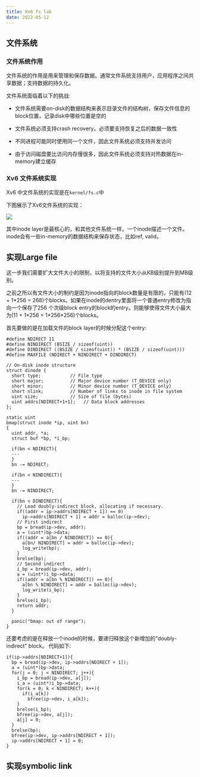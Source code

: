 ```yaml
---
title: Xv6 fs lab
date: 2022-05-12
---
```


## 文件系统

### 文件系统作用

文件系统的作用是用来管理和保存数据。通常文件系统支持用户，应用程序之间共享数据；支持数据的持久化。

文件系统面临着以下的挑战:

* 文件系统需要on-disk的数据结构来表示目录文件的结构树，保存文件信息的block位置，记录disk中哪些位置是空的

* 文件系统必须支持crash recovery。必须要支持恢复之后的数据一致性

* 不同进程可能同时使用同一个文件，因此文件系统必须支持并发访问

* 由于访问磁盘要比访问内存慢很多，因此文件系统必须支持对热数据在in-memory建立缓存

### Xv6 文件系统实现

Xv6 中文件系统的实现是在`kernel/fs.c`中

下图展示了Xv6文件系统的实现：

![](./static/fs_layer_xv6.png)

其中inode layer是最核心的，和其他文件系统一样，一个inode描述一个文件。inode会有一些in-memory的数据结构来保存状态，比如ref, valid。

## 实现Large file

这一步我们需要扩大文件大小的限制，以将支持的文件大小从KB级别提升到MB级别。

之前之所以有文件大小的制约是因为inode指向的block数量是有限的，只能有(12 + 1\*256 = 268)个blocks。如果在inode的dentry里面将一个普通entry修改为指向一个保存了256 个次级block entry的block的entry。则能够使得文件大小最大为(11 + 1\*256 + 1\*256\*256)个blocks。

首先要做的是在加载文件的block layer的时候分配这个entry:

```
#define NDIRECT 11
#define NINDIRECT (BSIZE / sizeof(uint))
#define DINDIRECT ((BSIZE / sizeof(uint)) * (BSIZE / sizeof(uint)))
#define MAXFILE (NDIRECT + NINDIRECT + DINDIRECT)

// On-disk inode structure
struct dinode {
  short type;           // File type
  short major;          // Major device number (T_DEVICE only)
  short minor;          // Minor device number (T_DEVICE only)
  short nlink;          // Number of links to inode in file system
  uint size;            // Size of file (bytes)
  uint addrs[NDIRECT+1+1];   // Data block addresses
};

static uint
bmap(struct inode *ip, uint bn)
{
  uint addr, *a;
  struct buf *bp, *i_bp;

  if(bn < NDIRECT){
  ---
  }
  bn -= NDIRECT;

  if(bn < NINDIRECT){
  ---
  }
  bn -= NINDIRECT;

  if(bn < DINDIRECT){
    // Load doubly-indirect block, allocating if necessary.
    if((addr = ip->addrs[NDIRECT + 1]) == 0)
      ip->addrs[NDIRECT + 1] = addr = balloc(ip->dev);
    // First indirect
    bp = bread(ip->dev, addr);
    a = (uint*)bp->data;
    if((addr = a[bn / NINDIRECT]) == 0){
      a[bn/ NINDIRECT] = addr = balloc(ip->dev);
      log_write(bp);
    }
    brelse(bp);
    // Second indirect
    i_bp = bread(ip->dev, addr);
    a = (uint*)i_bp->data;
    if((addr = a[bn % NINDIRECT]) == 0){
      a[bn % NINDIRECT] = addr = balloc(ip->dev);
      log_write(i_bp);
    }
    brelse(i_bp);
    return addr;
  }

  panic("bmap: out of range");
}
```

还要考虑的是在释放一个inode的时候，要递归释放这个新增加的"doubly-indirect" block。
代码如下:

```
if(ip->addrs[NDIRECT+1]){
  bp = bread(ip->dev, ip->addrs[NDIRECT + 1]);
  a = (uint*)bp->data;
  for(j = 0; j < NINDIRECT; j++){
    i_bp = bread(ip->dev, a[j]);
    i_a = (uint*)i_bp->data;
    for(k = 0; k < NINDIRECT; k++){
      if(i_a[k])
        bfree(ip->dev, i_a[k]);
    }
    brelse(i_bp);
    bfree(ip->dev, a[j]);
    a[j] = 0;
  }
  brelse(bp);
  bfree(ip->dev, ip->addrs[NDIRECT + 1]);
  ip->addrs[NDIRECT + 1] = 0;
}
```

## 实现symbolic link
